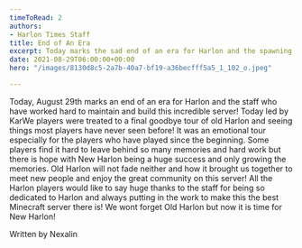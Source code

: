 ```yaml
---
timeToRead: 2
authors: 
- Harlon Times Staff
title: End of An Era
excerpt: Today marks the sad end of an era for Harlon and the spawning of a new one!
date: 2021-08-29T06:00:00+00:00
hero: "/images/8130d8c5-2a7b-40a7-bf19-a36becfff5a5_1_102_o.jpeg"

---
```

Today, August 29th marks an end of an era for Harlon and the staff who have worked hard to maintain and build this incredible server!  Today led by KarWe players were treated to a final goodbye tour of old Harlon and seeing things most players have never seen before!  It was an emotional tour especially for the players who have played since the beginning. Some players find it hard to leave behind so many memories and hard work but there is hope with New Harlon being a huge success and only growing the memories.  Old Harlon will not fade neither and how it brought us together to meet new people and enjoy the great community on this server!  All the Harlon players would like to say huge thanks to the staff for being so dedicated to Harlon and always putting in the work to make this the best Minecraft server there is!  We wont forget Old Harlon but now it is time for New Harlon!

Written by Nexalin